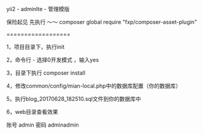 yii2 - adminlte - 管理模版


保险起见 先执行 ～～ composer global require "fxp/composer-asset-plugin"

==================

1，项目目录下，执行init

2，命令行 - 选择0开发模式 ，输入yes

3，目录下执行 composer install

4，修改common/config/mian-local.php中的数据库配置（你的数据库）

5，执行blog_20170628_182510.sql文件到你的数据库中

6，web目录查看效果

账号 admin 密码 adminadmin
